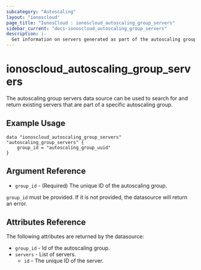 ```yaml
---
subcategory: "Autoscaling"
layout: "ionoscloud"
page_title: "IonosCloud : ionoscloud_autoscaling_group_servers"
sidebar_current: "docs-ionoscloud_autoscaling_group_servers"
description: |-
  Get information on servers generated as part of the autoscaling group.
---
```


# ionoscloud_autoscaling_group_servers

The autoscaling group servers data source can be used to search for and return existing servers that are part of a specific autoscaling group.

## Example Usage

```hcl
data "ionoscloud_autoscaling_group_servers" "autoscaling_group_servers" {
	group_id = "autoscaling_group_uuid"
}
```

## Argument Reference

* `group_id` - (Required) The unique ID of the autoscaling group.

`group_id` must be provided. If it is not provided, the datasource will return an error.

## Attributes Reference

The following attributes are returned by the datasource:

* `group_id` - Id of the autoscaling group.
* `servers` - List of servers.
    * `id` - The unique ID of the server.